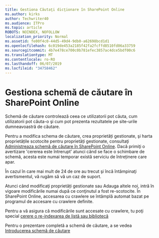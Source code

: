 ```yaml
---
title: Gestiona Căutaţi dicţionare în SharePoint Online
ms.author: kirks
author: Techwriter40
ms.audience: ITPro
ms.topic: article
ROBOTS: NOINDEX, NOFOLLOW
localization_priority: Normal
ms.assetid: fe00f4c0-44d5-49d4-9db0-a62698bcd1d1
ms.openlocfilehash: 6c019de453a2185f42fa2fcffd8510fd06a33759
ms.sourcegitcommit: 4b7e478ce700c0b781efec3857ac4dce5bdf00c6
ms.translationtype: MT
ms.contentlocale: ro-RO
ms.lasthandoff: 06/07/2019
ms.locfileid: "34758462"
---
```

# <a name="manage-search-schema-in-sharepoint-online"></a>Gestiona schemă de căutare în SharePoint Online

Schemă de căutare controlează ceea ce utilizatorii pot căuta, cum utilizatorii pot căuta-o şi cum pot prezenta rezultatele pe site-urile dumneavoastră de căutare. 

Pentru a modifica schema de căutare, crea proprietăți gestionate, şi harta proprietățile scotocite pentru proprietăți gestionate, consultaţi [Administreaza schemă de căutare în SharePoint Online](https://docs.microsoft.com/sharepoint/manage-search-schema). Dacă primiţi o avertizare 'cererea este întrerupt' atunci când se face o schimbare de schemă, acesta este numai temporar există serviciu de întreținere care apar. 

În cazul în care mai mult de 24 de ore au trecut şi încă întâmpinaţi avertismentul, vă rugăm să vă un caz de suport.

Atunci când modificaţi proprietăți gestionate sau Adauga altele noi, intră în vigoare modificările numai după ce conţinutul a fost re-scotocite. În SharePoint Online, accesarea cu crawlere se întâmplă automat bazat pe programul de accesare cu crawlere definite.

Pentru a vă asigura că modificările sunt accesate cu crawlere, tu poţi special [cerere o re-indexarea de listă sau bibliotecă](https://docs.microsoft.com/sharepoint/manage-search-schema#request-re-indexing-of-a-document-library-or-list) 

Pentru o prezentare completă a schemă de căutare, a se vedea [Introducerea schemă de căutare](https://blogs.technet.microsoft.com/tothesharepoint/2012/11/25/introducing-search-schema-for-sharepoint-2013/) 

